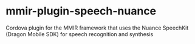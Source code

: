# mmir-plugin-speech-nuance
Cordova plugin for the MMIR framework that uses the Nuance SpeechKit (Dragon Mobile SDK) for speech recognition and synthesis
